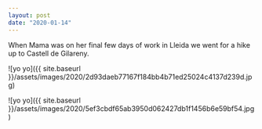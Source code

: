 ```yaml
---
layout: post
date: "2020-01-14"
---
```


When Mama was on her final few days of work in Lleida we went for a hike up to Castell de Gilareny.

![yo yo]({{ site.baseurl }}/assets/images/2020/2d93daeb77167f184bb4b71ed25024c4137d239d.jpg)

![yo yo]({{ site.baseurl }}/assets/images/2020/5ef3cbdf65ab3950d062427db1f1456b6e59bf54.jpg)
